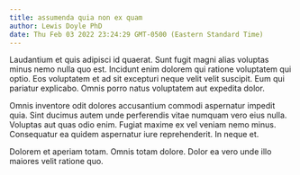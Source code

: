 ```yaml
---
title: assumenda quia non ex quam
author: Lewis Doyle PhD
date: Thu Feb 03 2022 23:24:29 GMT-0500 (Eastern Standard Time)
---
```

Laudantium et quis adipisci id quaerat. Sunt fugit magni alias voluptas minus nemo nulla quo est. Incidunt enim dolorem qui ratione voluptatem qui optio. Eos voluptatem et ad sit excepturi neque velit velit suscipit. Eum qui pariatur explicabo. Omnis porro natus voluptatem aut expedita dolor.

 Omnis inventore odit dolores accusantium commodi aspernatur impedit quia. Sint ducimus autem unde perferendis vitae numquam vero eius nulla. Voluptas aut quas odio enim. Fugiat maxime ex vel veniam nemo minus. Consequatur ea quidem aspernatur iure reprehenderit. In neque et.

 Dolorem et aperiam totam. Omnis totam dolore. Dolor ea vero unde illo maiores velit ratione quo.